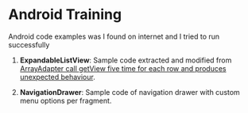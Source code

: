 # Android Training
Android code examples was I found on internet and I tried to run successfully

1. **ExpandableListView**: Sample code extracted and modified from [ArrayAdapter call getView five time for each row and produces unexpected behaviour](http://stackoverflow.com/questions/29598154/arrayadapter-call-getview-five-time-for-each-row-and-produces-unexpected-behavio).

2. **NavigationDrawer**: Sample code of navigation drawer with custom menu options per fragment.
